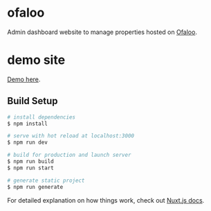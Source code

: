 # ofaloo

Admin dashboard website to manage properties hosted on [Ofaloo](https://github.com/sopegue/ofalooone/).

# demo site

[Demo here](https://ofalooagent.netlify.app/).

## Build Setup

```bash
# install dependencies
$ npm install

# serve with hot reload at localhost:3000
$ npm run dev

# build for production and launch server
$ npm run build
$ npm run start

# generate static project
$ npm run generate
```

For detailed explanation on how things work, check out [Nuxt.js docs](https://nuxtjs.org).
